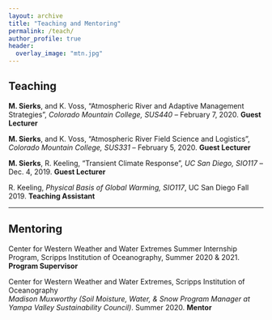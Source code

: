 ```yaml
---
layout: archive
title: "Teaching and Mentoring"
permalink: /teach/
author_profile: true
header:
  overlay_image: "mtn.jpg"
---
```

<!-- 
{% if author.googlescholar %}
  You can also find my articles on <u><a href="{{author.googlescholar}}">my Google Scholar profile</a>.</u>
{% endif %}

{% include base_path %}

{% for post in site.publications reversed %}
  {% include archive-single.html %}
{% endfor %}

 -->
## Teaching

**M. Sierks**, and K. Voss, “Atmospheric River and Adaptive Management Strategies”, *Colorado Mountain College, SUS440* – February 7, 2020. **Guest Lecturer**

**M. Sierks**, and K. Voss, “Atmospheric River Field Science and Logistics”, *Colorado Mountain College, SUS331* – February 5, 2020. **Guest Lecturer**

**M. Sierks**, R. Keeling, “Transient Climate Response”, *UC San Diego, SIO117* – Dec. 4, 2019. **Guest Lecturer**

R. Keeling, *Physical Basis of Global Warming, SIO117*, UC San Diego Fall 2019. **Teaching Assistant**

--------------------

## Mentoring

Center for Western Weather and Water Extremes Summer Internship Program, Scripps Institution of Oceanography, Summer 2020 & 2021. **Program Supervisor**

Center for Western Weather and Water Extremes, Scripps Institution of Oceanography <br/> *Madison Muxworthy (Soil Moisture, Water, & Snow Program Manager at Yampa Valley Sustainability Council)*. Summer 2020. **Mentor**